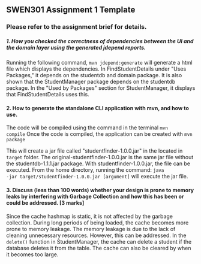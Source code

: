 ## SWEN301 Assignment 1 Template

### Please refer to the assignment brief for details. 

##### 1. How you checked the correctness of dependencies between the UI and the domain layer using the generated jdepend reports.  
    
Running the following command, <code>mvn jdepend:generate</code> will generate a html file which displays the dependencies. 
In FindStudentDetails under "Uses Packages," it depends on the studentdb and domain package. 
It is also shown that the StudentManager package depends on the studentdb package.
In the "Used by Packages" section for StudentManager, it displays that FindStudentDetails uses this.
 

#### 2. How to generate the standalone CLI application with mvn, and how to use.

The code will be compiled using the command in the terminal <code>mvn compile</code> Once the code is compiled,
the application can be created with <code>mvn package</code>

This will create a jar file called "studentfinder-1.0.0.jar" in the located in <code>target</code> folder. 
The original-studentfinder-1.0.0.jar is the same jar file without the studentdb-1.1.1.jar package. 
With studentfinder-1.0.0.jar, the file can be executed. From the home directory, running the command:
<code>java -jar target/studentfinder-1.0.0.jar [argument]</code> will execute the jar file.

    

#### 3. Discuss (less than 100 words) whether your design is prone to memory leaks by interfering with Garbage Collection and how this has been or could be addressed. [3 marks]

Since the cache hashmap is static, it is not affected by the garbage collection. During long periods of being loaded, the 
cache becomes more prone to memory leakage. The memory leakage is due to the lack of cleaning unnecessary resources.
However, this can be addressed. In the <code>delete()</code> function in StudentManager, the cache can delete a student
if the database deletes it from the table. The cache can also be cleared by when it becomes too large.
